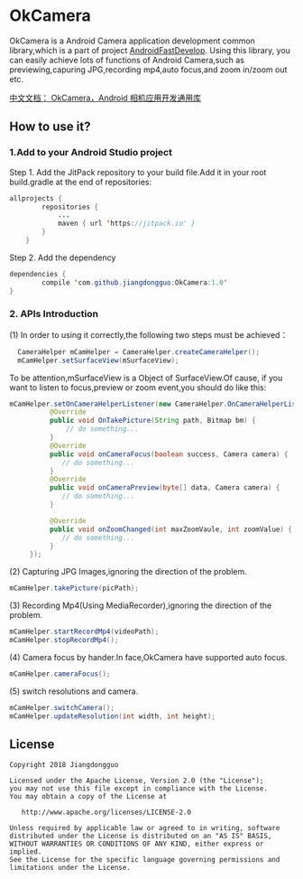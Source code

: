 OkCamera
============   
OkCamera is a Android Camera application development common library,which is a part of project [AndroidFastDevelop](https://github.com/jiangdongguo/AndroidFastDevelop). Using this library,
you can easily achieve lots of functions of Android Camera,such as previewing,capuring JPG,recording mp4,auto focus,and zoom
in/zoom out etc.
 
[中文文档： OkCamera，Android 相机应用开发通用库](http://blog.csdn.net/andrexpert/article/details/79302141)
 
## How to use it?  

### 1.Add to your Android Studio project  

Step 1. Add the JitPack repository to your build file.Add it in your root build.gradle at the end of repositories:  
```java
allprojects {
		repositories {
			...
			maven { url 'https://jitpack.io' }
		}
	}
```  
Step 2. Add the dependency  
```java
dependencies { 
	    compile 'com.github.jiangdongguo:OkCamera:1.0'
}  
```
### 2. APIs Introduction  
(1) In order to using it correctly,the following two steps must be achieved：  
```java
  CameraHelper mCamHelper = CameraHelper.createCameraHelper();
  mCamHelper.setSurfaceView(mSurfaceView);  
```
   To be attention,mSurfaceView is a Object of SurfaceView.Of cause, if you want to listen to focus,preview or zoom event,you should do like this:  
```java
mCamHelper.setOnCameraHelperListener(new CameraHelper.OnCameraHelperListener() {
          @Override
          public void OnTakePicture(String path, Bitmap bm) {
              // do something...
          }
          @Override
          public void onCameraFocus(boolean success, Camera camera) {
             // do something...
          }
          @Override
          public void onCameraPreview(byte[] data, Camera camera) {
             // do something...
          }

          @Override
          public void onZoomChanged(int maxZoomVaule, int zoomValue) {
             // do something...
          }
     });
```
(2) Capturing JPG Images,ignoring the direction of the problem.  
```java
mCamHelper.takePicture(picPath);  
```
(3) Recording Mp4(Using MediaRecorder),ignoring the direction of the problem.  
```java
mCamHelper.startRecordMp4(videoPath);
mCamHelper.stopRecordMp4();  
```
(4) Camera focus by hander.In face,OkCamera have supported auto focus.  
```java
mCamHelper.cameraFocus();
```
(5) switch resolutions and camera.  
```java
mCamHelper.switchCamera();
mCamHelper.updateResolution(int width, int height);
```

    
License
-------

    Copyright 2018 Jiangdongguo

    Licensed under the Apache License, Version 2.0 (the "License");
    you may not use this file except in compliance with the License.
    You may obtain a copy of the License at

       http://www.apache.org/licenses/LICENSE-2.0

    Unless required by applicable law or agreed to in writing, software
    distributed under the License is distributed on an "AS IS" BASIS,
    WITHOUT WARRANTIES OR CONDITIONS OF ANY KIND, either express or implied.
    See the License for the specific language governing permissions and
    limitations under the License.
